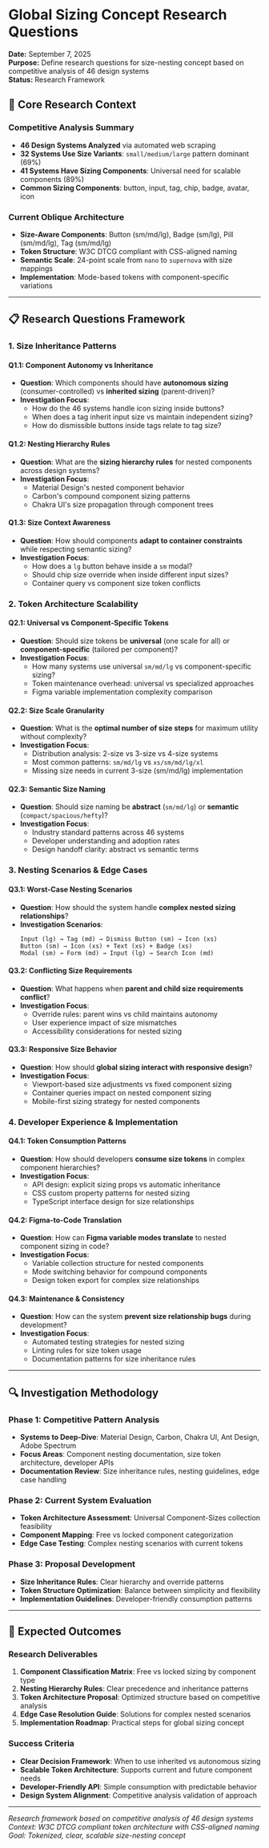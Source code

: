 # Global Sizing Concept Research Questions
**Date:** September 7, 2025  
**Purpose:** Define research questions for size-nesting concept based on competitive analysis of 46 design systems  
**Status:** Research Framework

## 🎯 Core Research Context

### Competitive Analysis Summary
- **46 Design Systems Analyzed** via automated web scraping
- **32 Systems Use Size Variants**: `small/medium/large` pattern dominant (69%)
- **41 Systems Have Sizing Components**: Universal need for scalable components (89%)
- **Common Sizing Components**: button, input, tag, chip, badge, avatar, icon

### Current Oblique Architecture
- **Size-Aware Components**: Button (sm/md/lg), Badge (sm/lg), Pill (sm/md/lg), Tag (sm/md/lg)
- **Token Structure**: W3C DTCG compliant with CSS-aligned naming
- **Semantic Scale**: 24-point scale from `nano` to `supernova` with size mappings
- **Implementation**: Mode-based tokens with component-specific variations

---

## 📋 Research Questions Framework

### 1. **Size Inheritance Patterns**

#### Q1.1: Component Autonomy vs Inheritance
- **Question**: Which components should have **autonomous sizing** (consumer-controlled) vs **inherited sizing** (parent-driven)?
- **Investigation Focus**: 
  - How do the 46 systems handle icon sizing inside buttons?
  - When does a tag inherit input size vs maintain independent sizing?
  - How do dismissible buttons inside tags relate to tag size?

#### Q1.2: Nesting Hierarchy Rules
- **Question**: What are the **sizing hierarchy rules** for nested components across design systems?
- **Investigation Focus**:
  - Material Design's nested component behavior
  - Carbon's compound component sizing patterns
  - Chakra UI's size propagation through component trees

#### Q1.3: Size Context Awareness
- **Question**: How should components **adapt to container constraints** while respecting semantic sizing?
- **Investigation Focus**:
  - How does a `lg` button behave inside a `sm` modal?
  - Should chip size override when inside different input sizes?
  - Container query vs component size token conflicts

### 2. **Token Architecture Scalability**

#### Q2.1: Universal vs Component-Specific Tokens
- **Question**: Should size tokens be **universal** (one scale for all) or **component-specific** (tailored per component)?
- **Investigation Focus**:
  - How many systems use universal `sm/md/lg` vs component-specific sizing?
  - Token maintenance overhead: universal vs specialized approaches
  - Figma variable implementation complexity comparison

#### Q2.2: Size Scale Granularity
- **Question**: What is the **optimal number of size steps** for maximum utility without complexity?
- **Investigation Focus**:
  - Distribution analysis: 2-size vs 3-size vs 4-size systems
  - Most common patterns: `sm/md/lg` vs `xs/sm/md/lg/xl`
  - Missing size needs in current 3-size (sm/md/lg) implementation

#### Q2.3: Semantic Size Naming
- **Question**: Should size naming be **abstract** (`sm/md/lg`) or **semantic** (`compact/spacious/hefty`)?
- **Investigation Focus**:
  - Industry standard patterns across 46 systems
  - Developer understanding and adoption rates
  - Design handoff clarity: abstract vs semantic terms

### 3. **Nesting Scenarios & Edge Cases**

#### Q3.1: Worst-Case Nesting Scenarios
- **Question**: How should the system handle **complex nested sizing relationships**?
- **Investigation Scenarios**:
  ```
  Input (lg) → Tag (md) → Dismiss Button (sm) → Icon (xs)
  Button (sm) → Icon (xs) + Text (xs) + Badge (xs)
  Modal (sm) → Form (md) → Input (lg) → Search Icon (md)
  ```

#### Q3.2: Conflicting Size Requirements
- **Question**: What happens when **parent and child size requirements conflict**?
- **Investigation Focus**:
  - Override rules: parent wins vs child maintains autonomy
  - User experience impact of size mismatches
  - Accessibility considerations for nested sizing

#### Q3.3: Responsive Size Behavior
- **Question**: How should **global sizing interact with responsive design**?
- **Investigation Focus**:
  - Viewport-based size adjustments vs fixed component sizing
  - Container queries impact on nested component sizing
  - Mobile-first sizing strategy for nested components

### 4. **Developer Experience & Implementation**

#### Q4.1: Token Consumption Patterns
- **Question**: How should developers **consume size tokens** in complex component hierarchies?
- **Investigation Focus**:
  - API design: explicit sizing props vs automatic inheritance
  - CSS custom property patterns for nested sizing
  - TypeScript interface design for size relationships

#### Q4.2: Figma-to-Code Translation
- **Question**: How can **Figma variable modes translate** to nested component sizing in code?
- **Investigation Focus**:
  - Variable collection structure for nested components
  - Mode switching behavior for compound components
  - Design token export for complex size relationships

#### Q4.3: Maintenance & Consistency
- **Question**: How can the system **prevent size relationship bugs** during development?
- **Investigation Focus**:
  - Automated testing strategies for nested sizing
  - Linting rules for size token usage
  - Documentation patterns for size inheritance rules

---

## 🔍 Investigation Methodology

### Phase 1: Competitive Pattern Analysis
- **Systems to Deep-Dive**: Material Design, Carbon, Chakra UI, Ant Design, Adobe Spectrum
- **Focus Areas**: Component nesting documentation, size token architecture, developer APIs
- **Documentation Review**: Size inheritance rules, nesting guidelines, edge case handling

### Phase 2: Current System Evaluation
- **Token Architecture Assessment**: Universal Component-Sizes collection feasibility
- **Component Mapping**: Free vs locked component categorization
- **Edge Case Testing**: Complex nesting scenarios with current tokens

### Phase 3: Proposal Development
- **Size Inheritance Rules**: Clear hierarchy and override patterns
- **Token Structure Optimization**: Balance between simplicity and flexibility
- **Implementation Guidelines**: Developer-friendly consumption patterns

---

## 🎯 Expected Outcomes

### Research Deliverables
1. **Component Classification Matrix**: Free vs locked sizing by component type
2. **Nesting Hierarchy Rules**: Clear precedence and inheritance patterns  
3. **Token Architecture Proposal**: Optimized structure based on competitive analysis
4. **Edge Case Resolution Guide**: Solutions for complex nested scenarios
5. **Implementation Roadmap**: Practical steps for global sizing concept

### Success Criteria
- **Clear Decision Framework**: When to use inherited vs autonomous sizing
- **Scalable Token Architecture**: Supports current and future component needs
- **Developer-Friendly API**: Simple consumption with predictable behavior
- **Design System Alignment**: Competitive analysis validation of approach

---

*Research framework based on competitive analysis of 46 design systems*  
*Context: W3C DTCG compliant token architecture with CSS-aligned naming*  
*Goal: Tokenized, clear, scalable size-nesting concept*
